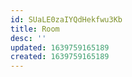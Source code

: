 ```yaml
---
id: SUaLE0zaIYQdHekfwu3Kb
title: Room
desc: ''
updated: 1639759165189
created: 1639759165189
---
```


